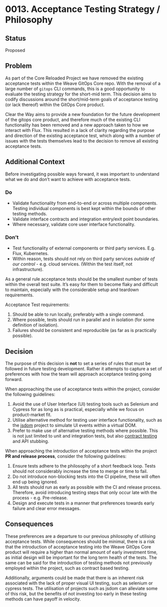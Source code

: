 # 0013. Acceptance Testing Strategy / Philosophy

## Status

Proposed

## Problem

As part of the Core Reloaded Project we have removed the existing acceptance tests within the Weave GitOps Core repo. With the removal of a large number of `gitops` CLI commands, this is a good opportunity to evaluate the testing strategy for the short-mid term. This decision aims to codify discussions around the short/mid-term goals of acceptance testing (or lack thereof) within the GitOps Core product.

Clear the Way aims to provide a new foundation for the future development of the gitops core product, and therefore much of the existing CLI functionality has been removed and a new approach taken to how we interact with Flux. This resulted in a lack of clarity regarding the purpose and direction of the existing acceptance test, which along with a number of issues with the tests themselves lead to the decision to remove all existing acceptance tests.

## Additional Context

Before investigating possible ways forward, it was important to understand what we do and don’t want to achieve with acceptance tests.

### Do

- Validate functionality from end-to-end or across multiple components. Testing individual components is best kept within the bounds of other testing methods.
- Validate interface contracts and integration entry/exit point boundaries.
- Where necessary, validate core user interface functionality.

### Don’t

- Test functionality of external components or third party services. E.g. Flux, Kubernetes.
- Within reason, tests should not rely on third party services *outside of our control* - e.g. cloud services. (Within the test itself, not infrastructure).

As a general rule acceptance tests should be the smallest number of tests within the overall test suite. It’s easy for them to become flaky and difficult to maintain, especially with the considerable setup and teardown requirements.

Acceptance Test requirements:

1. Should be able to run locally, preferably with a single command.
2. Where possible, tests should run in parallel and in isolation (for some definition of isolation).
3. Failures should be consistent and reproducible (as far as is practically possible).

## Decision

The purpose of this decision is **not** to set a series of rules that must be followed in future testing development. Rather it attempts to capture a set of preferences with how the team will approach acceptance testing going forward.

When approaching the use of acceptance tests within the project, consider the following guidelines:

1. Avoid the use of User Interface (UI) testing tools such as Selenium and Cypress for as long as is practical, especially while we focus on product-market fit.
2. Utilise alternative method for testing user interface functionality, such as the [jsdom](https://github.com/jsdom/jsdom) project to simulate UI events within a virtual DOM.
3. Prefer to make use of alternative testing methods where possible. This is not just limited to unit and integration tests, but also [contract testing](https://pactflow.io/blog/what-is-contract-testing/) and API stubbing.

When approaching the introduction of acceptance tests within the project **PR and release process**, consider the following guidelines:

1. Ensure tests adhere to the philosophy of a short feedback loop. Tests should not considerably increase the time to merge or time to fail.
2. Do not introduce non-blocking tests into the CI pipeline, these will often end up being ignored.
3. All tests should run as early as possible with the CI and release process. Therefore, avoid introducing testing steps that only occur late with the process - e.g. Pre-release.
4. Design and execute tests in a manner that preferences towards early failure and clear error messages.

## Consequences

These preferences are a departure to our previous philosophy of utilising acceptance tests. While consequences should be minimal, there is a risk that the introduction of acceptance testing into the Weave GitOps Core product will require a higher than normal amount of early investment time, as initial design will be important for the long term health of the tests. The same can be said for the introduction of testing methods not previously employed within the project, such as contract based testing.

Additionally, arguments could be made that there is an inherent risk associated with the lack of proper visual UI testing, such as selenium or cypress tests. The utilisation of projects such as jsdom can alleviate some of this risk, but the benefits of not investing too early in these testing methods can have payoff in velocity.

